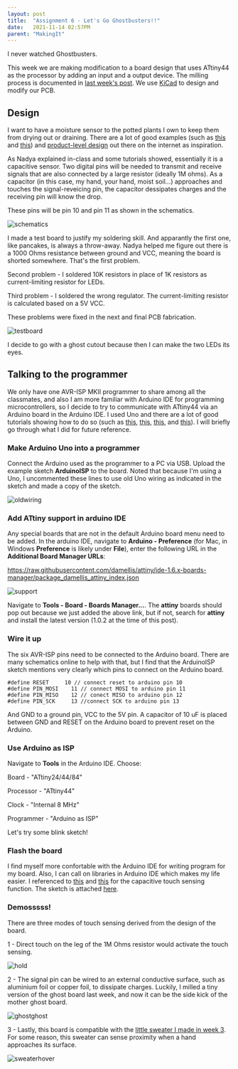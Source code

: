 ```yaml
---
layout: post
title:  "Assignment 6 - Let's Go Ghostbusters!!"
date:   2021-11-14 02:57PM
parent: "MakingIt"
---
```


I never watched Ghostbusters.

This week we are making modification to a board design that uses ATtiny44 as the processor by adding an input and a output device. The milling process is documented in [last week's post](https://danlil666.github.io/2021/11/03/assignment-5-dig-deeper.html). We use [KiCad](https://www.kicad.org/) to design and modify our PCB.

## Design

I want to have a moisture sensor to the potted plants I own to keep them from drying out or draining. There are a lot of good examples (such as [this](https://fabacademy.org/2019/labs/lamachinerie/students/benjamin-lemay/assignments/week11/) and [this](http://fab.cba.mit.edu/classes/863.13/people/Pauline.Varley/week9/index.html)) and [product-level design](https://github.com/Miceuz/PlantWateringAlarm) out there on the internet as inspiration.

As Nadya explained in-class and some tutorials showed, essentially it is a capacitive sensor. Two digital pins will be needed to transmit and receive signals that are also connected by a large resistor (ideally 1M ohms). As a capacitor (in this case, my hand, your hand, moist soil...) approaches and touches the signal-reveicing pin, the capacitor dessipates charges and the receiving pin will know the drop. 

These pins will be pin 10 and pin 11 as shown in the schematics.

![schematics](../files/project6/schematics.jpg)

I made a test board to justify my soldering skill. And apparantly the first one, like pancakes, is always a throw-away. Nadya helped me figure out there is a 1000 Ohms resistance between ground and VCC, meaning the board is shorted somewhere. That's the first problem.

Second problem - I soldered 10K resistors in place of 1K resistors as current-limiting resistor for LEDs.

Third problem - I soldered the wrong regulator. The current-limiting resistor is calculated based on a 5V VCC.

These problems were fixed in the next and final PCB fabrication.

![testboard](../files/project6/testboard.jpg)

I decide to go with a ghost cutout because then I can make the two LEDs its eyes.

## Talking to the programmer

We only have one AVR-ISP MKII programmer to share among all the classmates, and also I am more familiar with Arduino IDE for programming microcontrollers, so I decide to try to communicate with ATtiny44 via an Arduino board in the Arduino IDE. I used Uno and there are a lot of good tutorials showing how to do so (such as [this](http://highlowtech.org/?p=1695), [this](https://www.instructables.com/Program-an-ATtiny44458485-with-Arduino/), [this](https://www.delftstack.com/howto/arduino/arduino-icsp/), and [this](https://42bots.com/tutorials/programming-attiny84-attiny44-with-arduino-uno/)). I will briefly go through what I did for future reference.

### Make Arduino Uno into a programmer

Connect the Arduino used as the programmer to a PC via USB. Upload the example sketch **ArduinoISP** to the board. Noted that because I'm using a Uno, I uncommented these lines to use old Uno wiring as indicated in the sketch and made a copy of the sketch. 

![oldwiring](../files/project6/oldwiring.jpg)

### Add ATtiny support in arduino IDE

Any special boards that are not in the default Arduino board menu need to be added. In the arduino IDE, navigate to **Arduino - Preference** (for Mac, in Windows **Preference** is likely under **File**), enter the following URL in the **Additional Board Manager URLs**:

https://raw.githubusercontent.com/damellis/attiny/ide-1.6.x-boards-manager/package_damellis_attiny_index.json

![support](../files/project6/attiny_support.jpg)

Navigate to **Tools - Board - Boards Manager...**. The **attiny** boards should pop out because we just added the above link, but if not, search for **attiny** and install the latest version (1.0.2 at the time of this post).

### Wire it up

The six AVR-ISP pins need to be connected to the Arduino board. There are many schematics online to help with that, but I find that the ArduinoISP sketch mentions very clearly which pins to connect on the Arduino board.

```
#define RESET     10 // connect reset to arduino pin 10
#define PIN_MOSI	11 // connect MOSI to arduino pin 11
#define PIN_MISO	12 // conect MISO to arduino pin 12
#define PIN_SCK		13 //connect SCK to arduino pin 13
```

And GND to a ground pin, VCC to the 5V pin. A capacitor of 10 uF is placed between GND and RESET on the Arduino board to prevent reset on the Arduino.

### Use Arduino as ISP

Navigate to **Tools** in the Arduino IDE. Choose:

Board - "ATtiny24/44/84"

Processor - "ATtiny44"

Clock - "Internal 8 MHz"

Programmer - "Arduino as ISP"

Let's try some blink sketch!

### Flash the board

I find myself more confortable with the Arduino IDE for writing program for my board. Also, I can call on libraries in Arduino IDE which makes my life easier. I referenced to [this](https://hester.mtholyoke.edu/idesign/SensorTouch.html) and [this](https://fab.cba.mit.edu/classes/863.13/people/Pauline.Varley/week9/) for the capacitive touch sensing function. The sketch is attached [here](../files/project6/blink.ino).

### Demosssss!

There are three modes of touch sensing derived from the design of the board.

1 - Direct touch on the leg of the 1M Ohms resistor would activate the touch sensing.

![hold](../files/project6/hold.gif)

2 - The signal pin can be wired to an external conductive surface, such as aluminium foil or copper foil, to dissipate charges. Luckily, I milled a tiny version of the ghost board last week, and now it can be the side kick of the mother ghost board.

![ghostghost](../files/project6/ghostghost.gif)

3 - Lastly, this board is compatible with the [little sweater I made in week 3](https://danlil666.github.io/2021/10/14/assignment-2-3-body-problem.html). For some reason, this sweater can sense proximity when a hand approaches its surface.

![sweaterhover](../files/project6/sweaterhover.gif)